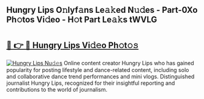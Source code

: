 ## Hungry Lips O𝚗lyf𝚊ns Le𝚊𝚔ed N𝚞𝚍es - Part-0Xo Ph𝚘tos Vi𝚍eo - H𝚘t Part Le𝚊𝚔s tWVLG

# <h2><a href="http://hf91ep.feru.top/?c=Hungry+Lips">🔗 👉 🔴 Hungry Lips Vi𝚍𝚎o Ph𝚘t𝚘𝚜</a></h2>

[![Hungry Lips Nu𝚍𝚎s](https://i.imgur.com/0TWrTi3.gif)](http://hf91ep.feru.top/?c=Hungry+Lips)
Online content creator Hungry Lips who has gained popularity for posting lifestyle and dance-related content, including solo and collaborative dance trend performances and mini vlogs. Distinguished journalist Hungry Lips, recognized for their insightful reporting and contributions to the world of journalism. 
